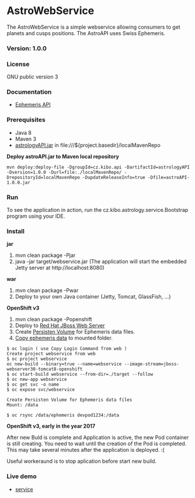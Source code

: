 # AstroWebService
The AstroWebService is a simple webservice allowing consumers to get planets and cusps positions. The AstroAPI uses Swiss Ephemeris.

### Version: 1.0.0

### License
GNU public version 3

### Documentation
- [Ephemeris API](http://docs.astrologyapi.apiary.io)

### Prerequisites
- Java 8
- Maven 3	
- [astrologyAPI.jar](https://github.com/Kibo/AstroAPI) in file:///${project.basedir}/localMavenRepo

**Deploy astroAPI.jar to Maven local repository**
``` 
mvn deploy:deploy-file -DgroupId=cz.kibo.api -DartifactId=astrologyAPI -Dversion=1.0.0 -Durl=file:./localMavenRepo/ -DrepositoryId=localMavenRepo -DupdateReleaseInfo=true -Dfile=astroAPI-1.0.0.jar
```

### Run
To see the application in action, run the cz.kibo.astrology.service.Bootstrap program using your IDE.

### Install
**jar**
1. mvn clean package -Pjar
2. java -jar target/webservice.jar
(The application will start the embedded Jetty server at http://localhost:8080)

**war**
1. mvn clean package -Pwar
2. Deploy to your own Java container (Jetty, Tomcat, GlassFish, ...)

**OpenShift v3**
1. mvn clean package -Popenshift
2. Deploy to [Red Hat JBoss Web Server](https://access.redhat.com/documentation/en-us/red_hat_jboss_middleware_for_openshift/3/html-single/red_hat_jboss_web_server_for_openshift/)
3. Create [Persisten Volume](https://docs.openshift.com/enterprise/3.0/dev_guide/persistent_volumes.html) for Ephemeris data files.
4. [Copy ephemeris data](https://docs.openshift.com/enterprise/3.1/dev_guide/copy_files_to_container.html) to mounted folder.

``` 
$ oc login ( use Copy Login Command from web )
Create project webservice from web
$ oc project webservice
oc new-build --binary=true --name=webservice --image-stream=jboss-webserver30-tomcat8-openshift
$ oc start-build webservice --from-dir=./target --follow
$ oc new-app webservice
$ oc get svc -o name
$ oc expose svc/webservice
```
```
Create Persisten Volume for Ephemeris data files
Mount: /data

$ oc rsync /data/ephemeris devpod1234:/data
```

**OpenShift v3, early in the year 2017**

After new Buld is complete and Application is active, the new Pod container is still creating.
You need to wait until the creation of the Pod is completed. This may take several minutes after the application is deployed. :(

Useful workeraund is to stop aplication before start new build.

### Live demo
- [service](http://webservice-webservice.7e14.starter-us-west-2.openshiftapps.com/)
